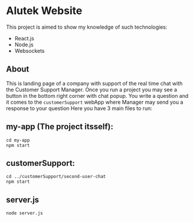 # Alutek Website
This project is aimed to show my knowledge of such technologies:
- React.js
- Node.js
- Websockets

## About
This is landing page of a company with support of the real time chat with the Customer Support Manager. Once you run a project you may see a button in the bottom right corner with chat popup. 
You write a question and it comes to the `customerSupport` webApp where Manager may send you a response to your question
Here you have 3 main files to run:

## my-app (The project itsself):
```
cd my-app
npm start
```
## customerSupport:
```
cd ../customerSupport/second-user-chat
npm start
```
## server.js
```
node server.js
```
